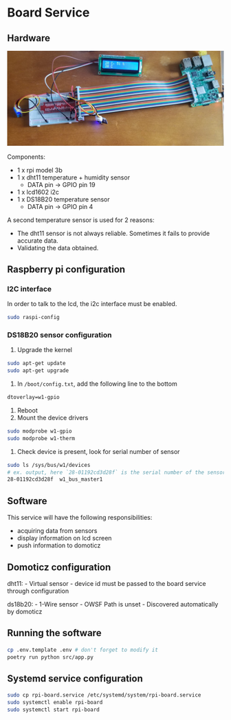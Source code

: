 
# Board Service

## Hardware

![hardware setup](docs/images/setup.jpg)


Components:
- 1 x rpi model 3b
- 1 x dht11 temperature + humidity sensor
    - DATA pin -> GPIO pin 19
- 1 x lcd1602 i2c
- 1 x DS18B20 temperature sensor
    - DATA pin -> GPIO pin 4

A second temperature sensor is used for 2 reasons:
- The dht11 sensor is not always reliable. Sometimes it fails to provide accurate data.
- Validating the data obtained.

## Raspberry pi configuration

### I2C interface

In order to talk to the lcd, the i2c interface must be enabled.

``` sh
sudo raspi-config
```

### DS18B20 sensor configuration

1. Upgrade the kernel
```sh
sudo apt-get update
sudo apt-get upgrade
```

1. In `/boot/config.txt`, add the following line to the bottom
```txt
dtoverlay=w1-gpio
```

1. Reboot
1. Mount the device drivers
```sh
sudo modprobe w1-gpio
sudo modprobe w1-therm
```
1. Check device is present, look for serial number of sensor
```sh
sudo ls /sys/bus/w1/devices
# ex. output, here `28-01192cd3d28f` is the serial number of the sensor 
28-01192cd3d28f  w1_bus_master1

```

## Software

This service will have the following responsibilities:

- acquiring data from sensors
- display information on lcd screen
- push information to domoticz

## Domoticz configuration

dht11:
    - Virtual sensor
    - device id must be passed to the board service through configuration

ds18b20:
    - 1-Wire sensor
    - OWSF Path is unset
    - Discovered automatically by domoticz

## Running the software

```sh
cp .env.template .env # don't forget to modify it
poetry run python src/app.py
```
## Systemd service configuration

```sh
sudo cp rpi-board.service /etc/systemd/system/rpi-board.service
sudo systemctl enable rpi-board
sudo systemctl start rpi-board
```